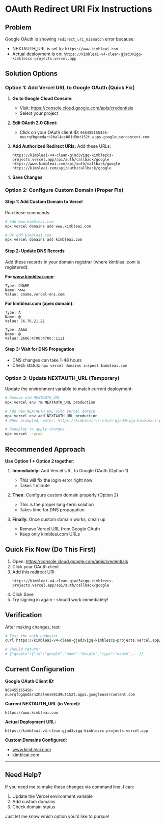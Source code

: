 # OAuth Redirect URI Fix Instructions

## Problem
Google OAuth is showing `redirect_uri_mismatch` error because:
- NEXTAUTH_URL is set to: `https://www.kimbleai.com`
- Actual deployment is on: `https://kimbleai-v4-clean-gjad3vigq-kimblezcs-projects.vercel.app`

## Solution Options

### Option 1: Add Vercel URL to Google OAuth (Quick Fix)

1. **Go to Google Cloud Console:**
   - Visit: https://console.cloud.google.com/apis/credentials
   - Select your project

2. **Edit OAuth 2.0 Client:**
   - Click on your OAuth client ID: `968455155458-nuerqfbgqmdarn2hal4es081d9ut152t.apps.googleusercontent.com`

3. **Add Authorized Redirect URIs:**
   Add these URLs:
   ```
   https://kimbleai-v4-clean-gjad3vigq-kimblezcs-projects.vercel.app/api/auth/callback/google
   https://www.kimbleai.com/api/auth/callback/google
   https://kimbleai.com/api/auth/callback/google
   ```

4. **Save Changes**

### Option 2: Configure Custom Domain (Proper Fix)

#### Step 1: Add Custom Domain to Vercel

Run these commands:
```bash
# Add www.kimbleai.com
npx vercel domains add www.kimbleai.com

# Or add kimbleai.com
npx vercel domains add kimbleai.com
```

#### Step 2: Update DNS Records

Add these records in your domain registrar (where kimbleai.com is registered):

**For www.kimbleai.com:**
```
Type: CNAME
Name: www
Value: cname.vercel-dns.com
```

**For kimbleai.com (apex domain):**
```
Type: A
Name: @
Value: 76.76.21.21

Type: AAAA
Name: @
Value: 2606:4700:4700::1111
```

#### Step 3: Wait for DNS Propagation
- DNS changes can take 1-48 hours
- Check status: `npx vercel domains inspect kimbleai.com`

### Option 3: Update NEXTAUTH_URL (Temporary)

Update the environment variable to match current deployment:

```bash
# Remove old NEXTAUTH_URL
npx vercel env rm NEXTAUTH_URL production

# Add new NEXTAUTH_URL with Vercel domain
npx vercel env add NEXTAUTH_URL production
# When prompted, enter: https://kimbleai-v4-clean-gjad3vigq-kimblezcs-projects.vercel.app

# Redeploy to apply changes
npx vercel --prod
```

## Recommended Approach

**Use Option 1 + Option 2 together:**

1. **Immediately:** Add Vercel URL to Google OAuth (Option 1)
   - This will fix the login error right now
   - Takes 1 minute

2. **Then:** Configure custom domain properly (Option 2)
   - This is the proper long-term solution
   - Takes time for DNS propagation

3. **Finally:** Once custom domain works, clean up
   - Remove Vercel URL from Google OAuth
   - Keep only kimbleai.com URLs

## Quick Fix Now (Do This First)

1. Open: https://console.cloud.google.com/apis/credentials
2. Click your OAuth client
3. Add this redirect URI:
   ```
   https://kimbleai-v4-clean-gjad3vigq-kimblezcs-projects.vercel.app/api/auth/callback/google
   ```
4. Click Save
5. Try signing in again - should work immediately!

## Verification

After making changes, test:
```bash
# Test the auth endpoint
curl https://kimbleai-v4-clean-gjad3vigq-kimblezcs-projects.vercel.app/api/auth/providers

# Should return:
# {"google":{"id":"google","name":"Google","type":"oauth",...}}
```

## Current Configuration

**Google OAuth Client ID:**
```
968455155458-nuerqfbgqmdarn2hal4es081d9ut152t.apps.googleusercontent.com
```

**Current NEXTAUTH_URL (in Vercel):**
```
https://www.kimbleai.com
```

**Actual Deployment URL:**
```
https://kimbleai-v4-clean-gjad3vigq-kimblezcs-projects.vercel.app
```

**Custom Domains Configured:**
- www.kimbleai.com
- kimbleai.com

---

## Need Help?

If you need me to make these changes via command line, I can:
1. Update the Vercel environment variable
2. Add custom domains
3. Check domain status

Just let me know which option you'd like to pursue!
